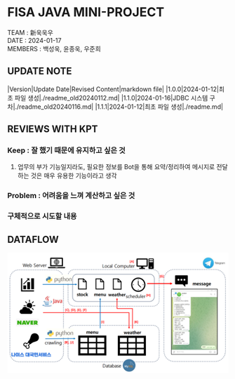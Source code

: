 # FISA JAVA MINI-PROJECT 

TEAM : 新욱욱우  
DATE : 2024-01-17        
MEMBERS : 백성욱, 윤종욱, 우준희

## UPDATE NOTE
|Version|Update Date|Revised Content|markdown file|
|1.0.0|2024-01-12|최초 파일 생성|./readme_old20240112.md|
|1.1.0|2024-01-16|JDBC 시스템 구차|./readme_old20240116.md|
|1.1.1|2024-01-12|최초 파일 생성|./readme.md|


## REVIEWS WITH KPT  

### Keep : 잘 했기 때문에 유지하고 싶은 것  
1. 업무의 부가 기능일지라도, 필요한 정보를 Bot을 통해 요약/정리하여 메시지로 전달하는 것은 매우 유용한 기능이라고 생각

### Problem : 어려움을 느껴 계산하고 싶은 것

### 구체적으로 시도할 내용


## DATAFLOW  

![dataflow](./image/dataflow_edit_edit_edit_edit.png)


